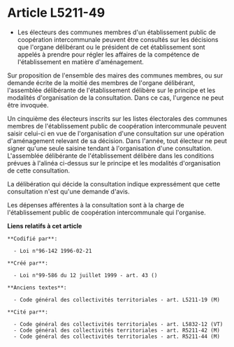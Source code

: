 # Article L5211-49

- Les électeurs des communes membres d'un établissement public de coopération intercommunale peuvent être consultés sur les
décisions que l'organe délibérant ou le président de cet établissement sont appelés à prendre pour régler les affaires de la
compétence de l'établissement en matière d'aménagement.

Sur proposition de l'ensemble des maires des communes membres, ou sur demande écrite de la moitié des membres de l'organe
délibérant, l'assemblée délibérante de l'établissement délibère sur le principe et les modalités d'organisation de la
consultation. Dans ce cas, l'urgence ne peut être invoquée.

Un cinquième des électeurs inscrits sur les listes électorales des communes membres de l'établissement public de coopération
intercommunale peuvent saisir celui-ci en vue de l'organisation d'une consultation sur une opération d'aménagement relevant
de sa décision. Dans l'année, tout électeur ne peut signer qu'une seule saisine tendant à l'organisation d'une consultation.
L'assemblée délibérante de l'établissement délibère dans les conditions prévues à l'alinéa ci-dessus sur le principe et les
modalités d'organisation de cette consultation.

La délibération qui décide la consultation indique expressément que cette consultation n'est qu'une demande d'avis.

Les dépenses afférentes à la consultation sont à la charge de l'établissement public de coopération intercommunale qui
l'organise.

**Liens relatifs à cet article**

	**Codifié par**:

	  - Loi n°96-142 1996-02-21

	**Créé par**:

	  - Loi n°99-586 du 12 juillet 1999 - art. 43 ()

	**Anciens textes**:

	  - Code général des collectivités territoriales - art. L5211-19 (M)

	**Cité par**:

	  - Code général des collectivités territoriales - art. L5832-12 (VT)
	  - Code général des collectivités territoriales - art. R5211-42 (M)
	  - Code général des collectivités territoriales - art. R5211-44 (M)
